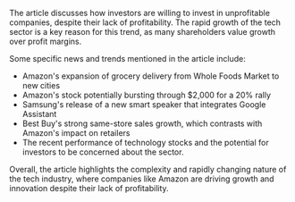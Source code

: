 The article discusses how investors are willing to invest in unprofitable companies, despite their lack of profitability. The rapid growth of the tech sector is a key reason for this trend, as many shareholders value growth over profit margins.

Some specific news and trends mentioned in the article include:

* Amazon's expansion of grocery delivery from Whole Foods Market to new cities
* Amazon's stock potentially bursting through $2,000 for a 20% rally
* Samsung's release of a new smart speaker that integrates Google Assistant
* Best Buy's strong same-store sales growth, which contrasts with Amazon's impact on retailers
* The recent performance of technology stocks and the potential for investors to be concerned about the sector.

Overall, the article highlights the complexity and rapidly changing nature of the tech industry, where companies like Amazon are driving growth and innovation despite their lack of profitability.